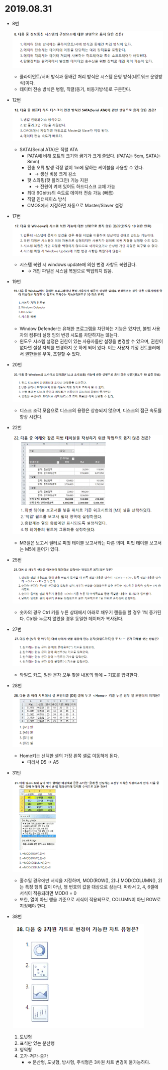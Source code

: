 # 2019.08.31

- 8번
    
    ![Untitled](2019_08_31/Untitled.png)
    
    - 클라이언트/서버 방식과 동배간 처리 방식은 시스템 운영 방식(네트워크 운영방식)이다.
    - 데이터 전송 방식은 병렬, 직렬(동기, 비동기방식)로 구분한다.
- 12번
    
    ![Untitled](2019_08_31/Untitled%201.png)
    
    - SATA(Serial ATA)은 직렬 ATA
        - PATA에 비해 포트의 크기와 굵기가 크게 줄었다. (PATA는 5cm, SATA는 8mm)
        - 전송 오류 발생 걱정 없이 1m에 달하는 케이블을 사용할 수 있다.
            - → 생산 비용 크게 감소
        - 핫 스와핑(핫 플러그인) 기능 지원
            - → 전원이 켜져 있어도 하드디스크 교체 가능
        - 최대 6Gbit/s의 속도로 데이터 전송 가능 (빠름)
        - 직렬 인터페이스 방식
        - CMOS에서 지정하면 자동으로 Master/Slaver 설정
- 17번
    
    ![Untitled](2019_08_31/Untitled%202.png)
    
    - 시스템 복원 시 windows update에 의한 변경 사항도 복원된다.
        - → 개인 파일은 시스템 복원으로 백업되지 않음.
- 19번
    
    ![Untitled](2019_08_31/Untitled%203.png)
    
    - Window Defender는 유해한 프로그램을 차단하는 기능은 있지만, 불법 사용자의 컴퓨터 설정 임의 변경 시도를 차단하지는 않는다.
    - 윈도우 시스템 설정은 권한이 있는 사용자들만 설정을 변경할 수 있으며, 권한이 없다면 설정 자체를 변경하지 못 하게 되어 있다. 이는 사용자 계정 컨트롤러에서 권한들을 부여, 조절할 수 있다.
- 20번
    
    ![Untitled](2019_08_31/Untitled%204.png)
    
    - 디스크 조각 모음으로 디스크의 용량은 상승되지 않으며, 디스크의 접근 속도를 향상 시킨다.
- 22번
    
    ![Untitled](2019_08_31/Untitled%205.png)
    
    - M3셀은 보고서 필터로 피벗 테이블 보고서와는 다른 의미. 피벗 테이블 보고서는 M5에 들어가 있다.
- 25번
    
    ![Untitled](2019_08_31/Untitled%206.png)
    
    - 숫자의 경우 Ctrl 키를 누른 상태에서 아래로 채우기 핸들을 할 경우 1씩 증가된다. Ctrl을 누르지 않았을 경우 동일한 데이터가 복사된다.
- 27번
    
    ![Untitled](2019_08_31/Untitled%207.png)
    
    - 와일드 카드, 일반 문자 모두 찾을 내용의 앞에 ~ 기호를 입력한다.
- 28번
    
    ![Untitled](2019_08_31/Untitled%208.png)
    
    - Home키는 선택한 셀의 가장 왼쪽 셀로 이동하게 된다.
        - 따라서 D5 → A5
- 31번
    
    ![Untitled](2019_08_31/Untitled%209.png)
    
    - 홀수일 경우에만 서식을 지정하며,  MOD(ROW(), 2)나 MOD(COLUMN(), 2)는 특정 행의 값이 아닌, 행 번호의 값을 대상으로 삼는다. 따라서 2, 4, 6셀에 서식이 적용되려면 MOD() = 0
    - 또한, 열이 아닌 행을 기준으로 서식이 적용되므로, COLUMN이 아닌 ROW로 지정해야 한다.
- 38번
    
    ![Untitled](2019_08_31/Untitled%2010.png)
    
    1. 도넛형 
    2. 표식만 있는 분산형
    3. 영역형
    4. 고가-저가-종가
        - ⇒ 분산형, 도넛형, 방사형, 주식형은 3차원 차트 변경이 불가능하다.
